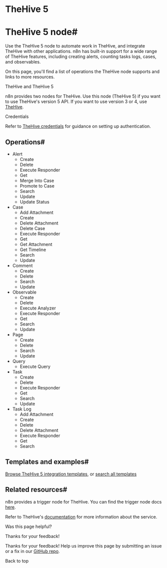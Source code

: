 # TheHive 5

[ ](https://github.com/n8n-io/n8n-docs/edit/main/docs/integrations/builtin/app-nodes/n8n-nodes-base.thehive5.md "Edit this page")

# TheHive 5 node#

Use the TheHive 5 node to automate work in TheHive, and integrate TheHive with other applications. n8n has built-in support for a wide range of TheHive features, including creating alerts, counting tasks logs, cases, and observables. 

On this page, you'll find a list of operations the TheHive node supports and links to more resources.

TheHive and TheHive 5

n8n provides two nodes for TheHive. Use this node (TheHive 5) if you want to use TheHive's version 5 API. If you want to use version 3 or 4, use [TheHive](../n8n-nodes-base.thehive/).

Credentials

Refer to [TheHive credentials](../../credentials/thehive5/) for guidance on setting up authentication. 

## Operations#

  * Alert
    * Create
    * Delete
    * Execute Responder
    * Get
    * Merge Into Case
    * Promote to Case
    * Search
    * Update
    * Update Status
  * Case
    * Add Attachment
    * Create
    * Delete Attachment
    * Delete Case
    * Execute Responder
    * Get
    * Get Attachment
    * Get Timeline
    * Search
    * Update
  * Comment
    * Create
    * Delete
    * Search
    * Update
  * Observable
    * Create
    * Delete
    * Execute Analyzer
    * Execute Responder
    * Get
    * Search
    * Update
  * Page
    * Create
    * Delete
    * Search
    * Update
  * Query
    * Execute Query
  * Task
    * Create
    * Delete
    * Execute Responder
    * Get
    * Search
    * Update
  * Task Log
    * Add Attachment
    * Create
    * Delete
    * Delete Attachment
    * Execute Responder
    * Get
    * Search



## Templates and examples#

[Browse TheHive 5 integration templates](https://n8n.io/integrations/thehive-5/), or [search all templates](https://n8n.io/workflows/)

## Related resources#

n8n provides a trigger node for TheHive. You can find the trigger node docs [here](../../trigger-nodes/n8n-nodes-base.thehive5trigger/).

Refer to TheHive's [documentation](https://docs.strangebee.com/) for more information about the service.

Was this page helpful? 

Thanks for your feedback! 

Thanks for your feedback! Help us improve this page by submitting an issue or a fix in our [GitHub repo](https://github.com/n8n-io/n8n-docs). 

Back to top 
